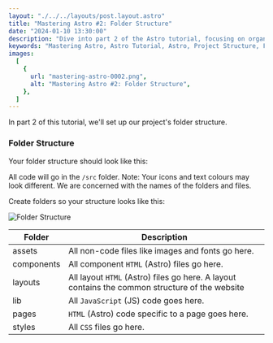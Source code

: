 ```yaml
---
layout: "./../../layouts/post.layout.astro"
title: "Mastering Astro #2: Folder Structure"
date: "2024-01-10 13:30:00"
description: "Dive into part 2 of the Astro tutorial, focusing on organizing your project with an optimized folder structure. Follow the guide to create essential folders like assets, components, layouts, lib, pages, and styles for efficient development."
keywords: "Mastering Astro, Astro Tutorial, Astro, Project Structure, Folder Setup, Web Development, HTML, CSS, JavaScript, Astro Tutorial, Coding Organization"
images:
  [
    {
      url: "mastering-astro-0002.png",
      alt: "Mastering Astro #2: Folder Structure",
    },
  ]
---
```


In part 2 of this tutorial, we'll set up our project's folder structure.

### Folder Structure

Your folder structure should look like this:

All code will go in the `/src` folder. Note: Your icons and text colours may look different. We are concerned with the names of the folders and files.

Create folders so your structure looks like this:

![Folder Structure](/screenshots/posts/mastering-astro-0002-a.png)

| Folder     | Description                                                                                    |
| ---------- | ---------------------------------------------------------------------------------------------- |
| assets     | All non-code files like images and fonts go here.                                              |
| components | All component `HTML` (Astro) files go here.                                                    |
| layouts    | All layout `HTML` (Astro) files go here. A layout contains the common structure of the website |
| lib        | All `JavaScript` (JS) code goes here.                                                          |
| pages      | `HTML` (Astro) code specific to a page goes here.                                              |
| styles     | All `CSS` files go here.                                                                       |
